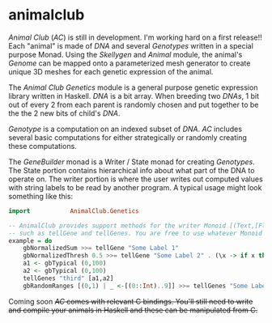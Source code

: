 # animalclub

_Animal Club_ (_AC_) is still in development. I'm working hard on a first release!! Each "animal" is made of _DNA_ and several _Genotypes_ written in a special purpose Monad. Using the _Skellygen_ and _Animal_ module, the animal's _Genome_ can be mapped onto a parameterized mesh generator to create unique 3D meshes for each genetic expression of the animal.

The _Animal Club_  _Genetics_ module is a general purpose genetic expression library written in Haskell. _DNA_ is a bit array. When breeding two _DNAs_, 1 bit out of every 2 from each parent is randomly chosen and put together to be the the 2 new bits of child's _DNA_.

_Genotype_ is a computation on an indexed subset of _DNA_. _AC_ includes several basic computations for either strategically or randomly creating these computations.

The _GeneBuilder_ monad is a Writer / State monad for creating _Genotypes_. The State portion contains hierarchical info about what part of the DNA to operate on. The writer portion is where the user writes out computed values with string labels to be read by another program. A typical usage might look something like this:

```haskell
import           AnimalClub.Genetics

-- AnimalClub provides support methods for the writer Monoid [(Text,[Float])]
-- such as tellGene and tellGenes. You are free to use whatever Monoid you want.
example = do
	gbNormalizedSum >>= tellGene "Some Label 1"
    gbNormalizedThresh 0.5 >>= tellGene "Some Label 2" . (\x -> if x then 1 else 0)
    a1 <- gbTypical (0,100)
    a2 <- gbTypical (0,100)
    tellGenes "third" [a1,a2]
    gbRandomRanges [(0,1) | _ <-[(0::Int)..9]] >>= tellGenes "Some Label 3"
```

Coming soon ~~_AC_ comes with relevant C bindings. You'll still need to write and compile your animals in Haskell and these can be manipulated from C.~~

